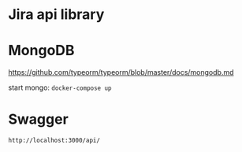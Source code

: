 # Jira api library

# MongoDB
 https://github.com/typeorm/typeorm/blob/master/docs/mongodb.md
 
 start mongo: `docker-compose up`

# Swagger
    http://localhost:3000/api/
